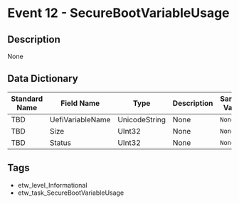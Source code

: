 # Event 12 - SecureBootVariableUsage

## Description
None

## Data Dictionary
|Standard Name|Field Name|Type|Description|Sample Value|
|---|---|---|---|---|
|TBD|UefiVariableName|UnicodeString|None|`None`|
|TBD|Size|UInt32|None|`None`|
|TBD|Status|UInt32|None|`None`|

## Tags
* etw_level_Informational
* etw_task_SecureBootVariableUsage